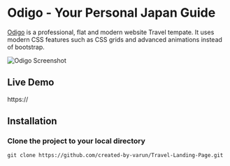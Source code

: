 # Odigo - Your Personal Japan Guide


[Odigo]() is a professional, flat and modern website Travel tempate. It uses modern CSS features such as CSS grids and advanced animations instead of bootstrap. 

![Odigo Screenshot](screenshot.png)

## Live Demo
https://


## Installation

### Clone the project to your local directory

```
git clone https://github.com/created-by-varun/Travel-Landing-Page.git
```

